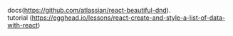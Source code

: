 docs(https://github.com/atlassian/react-beautiful-dnd). <br>
tutorial (https://egghead.io/lessons/react-create-and-style-a-list-of-data-with-react)




